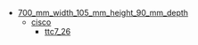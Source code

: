 * [700_mm_width_105_mm_height_90_mm_depth](700_mm_width_105_mm_height_90_mm_depth)
  * [cisco](700_mm_width_105_mm_height_90_mm_depth/cisco)
    * [ttc7_26](700_mm_width_105_mm_height_90_mm_depth/cisco/ttc7_26)
